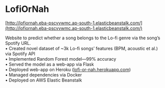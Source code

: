# LofiOrNah
[http://lofiornah.eba-pscvvwmc.ap-south-1.elasticbeanstalk.com/](http://lofiornah.eba-pscvvwmc.ap-south-1.elasticbeanstalk.com/)

Website to predict whether a song belongs to the Lo-fi genre via the song’s Spotify URL.  
• Created novel dataset of ~3k Lo-fi songs’ features (BPM, acoustic et al.) via Spotify API  
• Implemented Random Forest model—99% accuracy  
• Served the model as a web-app via Flask  
• Deployed web-app on Heroku ([lofi-or-nah.herokuapp.com](https://lofi-or-nah.herokuapp.com))  
• Managed dependencies via Docker  
• Deployed on AWS Elastic Beanstalk  

